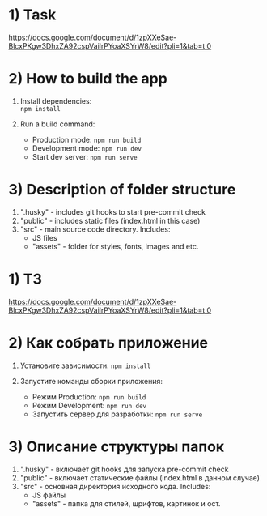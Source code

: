 # 1) Task
https://docs.google.com/document/d/1zpXXeSae-BlcxPKgw3DhxZA92cspVailrPYoaXSYrW8/edit?pli=1&tab=t.0

# 2) How to build the app
1. Install dependencies:  
   `npm install`

2. Run a build command:
    * Production mode: `npm run build`
    * Development mode: `npm run dev`
    * Start dev server: `npm run serve`

# 3) Description of folder structure
1. ".husky" - includes git hooks to start pre-commit check
2. "public" - includes static files (index.html in this case)
3. "src" - main source code directory. Includes:
    * JS files
    * "assets" - folder for styles, fonts, images and etc.

# 1) ТЗ
https://docs.google.com/document/d/1zpXXeSae-BlcxPKgw3DhxZA92cspVailrPYoaXSYrW8/edit?pli=1&tab=t.0

# 2) Как собрать приложение
1. Установите зависимости:
   `npm install`

2. Запустите команды сборки приложения:
    * Режим Production:  `npm run build`
    * Режим Development:  `npm run dev`
    * Запустить сервер для разработки: `npm run serve`

# 3) Описание структуры папок
1. ".husky" - включает git hooks для запуска pre-commit check
2. "public" - включает статические файлы (index.html в данном случае)
3. "src" - основная директория исходного кода. Includes:
   * JS файлы
   * "assets" - папка для стилей, шрифтов, картинок и ост.